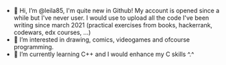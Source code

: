 - 👋 
      Hi, I’m @leila85, I'm quite new in Github! My account is opened since a while but I've never user. 
      I would use to upload all the code I've been writing since march 2021 (practical exercises from books, hackerrank, codewars, edx courses, ...)
- 👀 
      I’m interested in drawing, comics, videogames and ofcourse programming.
- 🌱 I’m currently learning C++ and I would enhance my C skills ^.^


<!---
leila85/leila85 is a ✨ special ✨ repository because its `README.md` (this file) appears on your GitHub profile.
You can click the Preview link to take a look at your changes.
--->
